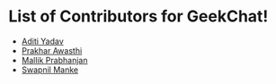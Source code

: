 # List of Contributors for GeekChat!

<!-- Format for adding contributor is as follows-
- [Aditya Verma](https://github.com/homewardgamer) -->


- [Aditi Yadav](https://github.com/adtoria)
- [Prakhar Awasthi](https://github.com/prakhar011)
- [Mallik Prabhanjan](https://github.com/vemulapandu) 
- [Swapnil Manke](https://github.com/mankeswapnil0) 

<!-- Add yourself above this line! -->

